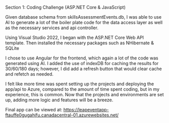 Section 1: Coding Challenge (ASP.NET Core & JavaScript)

Given database schema from skillsAssessmentEvents.db, I was able to use AI to generate a lot of the boiler plate code for the data access layer as well as the necessary services and api controller.

Using Visual Studio 2022, I began with the ASP.NET Core Web API template.  Then installed the necessary packages such as NHibernate & SQLite

I chose to use Angular for the frontend, which again a lot of the code was generated using AI.
I added the use of indexDB for caching the results for 30/60/180 days; however, I did add a refresh button that would clear cache and refetch as needed.

I felt like more time was spent setting up the projects and deploying the app/api to Azure, compared to the amount of time spent coding, but in my experience, this is common.
Now that the projects and environments are set up, adding more logic and features will be a breeze.

Final app can be viewed at:
https://leapeventapp-ftauffe0gugahjfu.canadacentral-01.azurewebsites.net/














